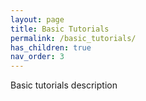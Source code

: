 ```yaml
---
layout: page
title: Basic Tutorials
permalink: /basic_tutorials/
has_children: true
nav_order: 3
---
```


Basic tutorials description